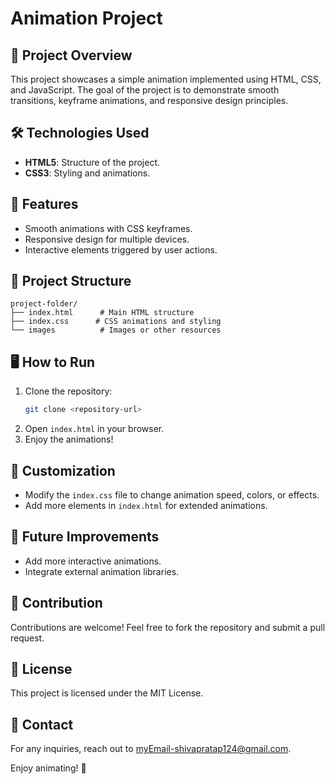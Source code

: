 # Animation Project

## 🎯 Project Overview
This project showcases a simple animation implemented using HTML, CSS, and JavaScript. The goal of the project is to demonstrate smooth transitions, keyframe animations, and responsive design principles.

## 🛠️ Technologies Used
- **HTML5**: Structure of the project.
- **CSS3**: Styling and animations.

## 🚀 Features
- Smooth animations with CSS keyframes.
- Responsive design for multiple devices.
- Interactive elements triggered by user actions.

## 📂 Project Structure
```
project-folder/
├── index.html      # Main HTML structure
├── index.css      # CSS animations and styling 
└── images          # Images or other resources
```

## 🖥️ How to Run
1. Clone the repository:
   ```bash
   git clone <repository-url>
   ```
2. Open `index.html` in your browser.
3. Enjoy the animations!

## 🧩 Customization
- Modify the `index.css` file to change animation speed, colors, or effects.
- Add more elements in `index.html` for extended animations.

## 📝 Future Improvements
- Add more interactive animations.
- Integrate external animation libraries.

## 🤝 Contribution
Contributions are welcome! Feel free to fork the repository and submit a pull request.

## 📄 License
This project is licensed under the MIT License.

## 📧 Contact
For any inquiries, reach out to [myEmail-shivapratap124@gmail.com](mailto:shivapratap124@gmail.com).

Enjoy animating! 🎉

